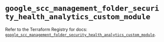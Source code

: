 # `google_scc_management_folder_security_health_analytics_custom_module`

Refer to the Terraform Registry for docs: [`google_scc_management_folder_security_health_analytics_custom_module`](https://registry.terraform.io/providers/hashicorp/google-beta/6.27.0/docs/resources/google_scc_management_folder_security_health_analytics_custom_module).
